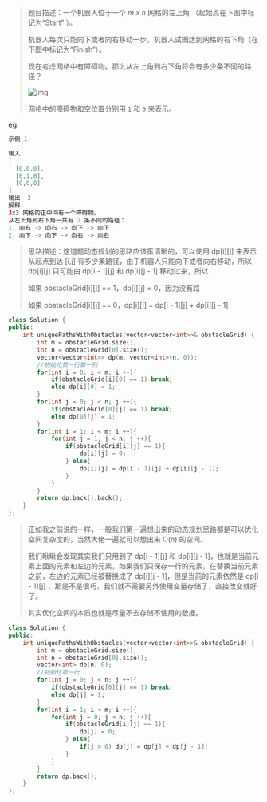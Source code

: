 > 题目描述：一个机器人位于一个 *m x n* 网格的左上角 （起始点在下图中标记为“Start” ）。
>
> 机器人每次只能向下或者向右移动一步。机器人试图达到网格的右下角（在下图中标记为“Finish”）。
>
> 现在考虑网格中有障碍物。那么从左上角到右下角将会有多少条不同的路径？
>
> ![img](https://assets.leetcode-cn.com/aliyun-lc-upload/uploads/2018/10/22/robot_maze.png)
>
> 网格中的障碍物和空位置分别用 `1` 和 `0` 来表示。

eg:

```java
示例 1:

输入:
[
  [0,0,0],
  [0,1,0],
  [0,0,0]
]
输出: 2
解释:
3x3 网格的正中间有一个障碍物。
从左上角到右下角一共有 2 条不同的路径：
1. 向右 -> 向右 -> 向下 -> 向下
2. 向下 -> 向下 -> 向右 -> 向右
```

> 思路描述：这道题动态规划的思路应该蛮清晰的，可以使用 dp[i\][j] 来表示 从起点到达 [i,j] 有多少条路径，由于机器人只能向下或者向右移动，所以 dp[i\][j] 只可能由 dp[i - 1\][j] 和 dp[i\][j - 1] 移动过来，所以
>
> 如果 obstacleGrid[i\][j] == 1，dp[i\][j] = 0，因为没有路
>
> 如果 obstacleGrid[i\][j] == 0，dp[i\][j] = dp[i - 1\][j] + dp[i\][j - 1]

```C++
class Solution {
public:
    int uniquePathsWithObstacles(vector<vector<int>>& obstacleGrid) {
        int m = obstacleGrid.size();
        int n = obstacleGrid[0].size();
        vector<vector<int>> dp(m, vector<int>(n, 0));
        //初始化第一行第一列
        for(int i = 0; i < m; i ++){
            if(obstacleGrid[i][0] == 1) break;
            else dp[i][0] = 1;
        }
        for(int j = 0; j < n; j ++){
            if(obstacleGrid[0][j] == 1) break;
            else dp[0][j] = 1;
        }
        for(int i = 1; i < m; i ++){
            for(int j = 1; j < n; j ++){
                if(obstacleGrid[i][j] == 1){
                    dp[i][j] = 0;
                } else{
                    dp[i][j] = dp[i - 1][j] + dp[i][j - 1];
                }
            }
        }
        return dp.back().back();
    }
};
```

> 正如我之前说的一样，一般我们第一遍想出来的动态规划思路都是可以优化空间复杂度的，当然大佬一遍就可以想出来 O(n) 的空间。
>
> 我们瞅瞅会发现其实我们只用到了 dp[i - 1\][j] 和 dp[i\][j - 1]，也就是当前元素上面的元素和左边的元素，如果我们只保存一行的元素，在替换当前元素之前，左边的元素已经被替换成了 dp[i\][j - 1]，但是当前的元素依然是 dp[i - 1\][j] ，那是不是很巧，我们就不需要另外使用变量存储了，直接改变就好了。
>
> 其实优化空间的本质也就是尽量不去存储不使用的数据。

```C++
class Solution {
public:
    int uniquePathsWithObstacles(vector<vector<int>>& obstacleGrid) {
        int m = obstacleGrid.size();
        int n = obstacleGrid[0].size();
        vector<int> dp(n, 0);
        //初始化第一行
        for(int j = 0; j < n; j ++){
            if(obstacleGrid[0][j] == 1) break;
            else dp[j] = 1;
        }
        for(int i = 1; i < m; i ++){
            for(int j = 0; j < n; j ++){
                if(obstacleGrid[i][j] == 1){
                    dp[j] = 0;
                } else{
                    if(j > 0) dp[j] = dp[j] + dp[j - 1];
                }
            }
        }
        return dp.back();
    }
};
```

